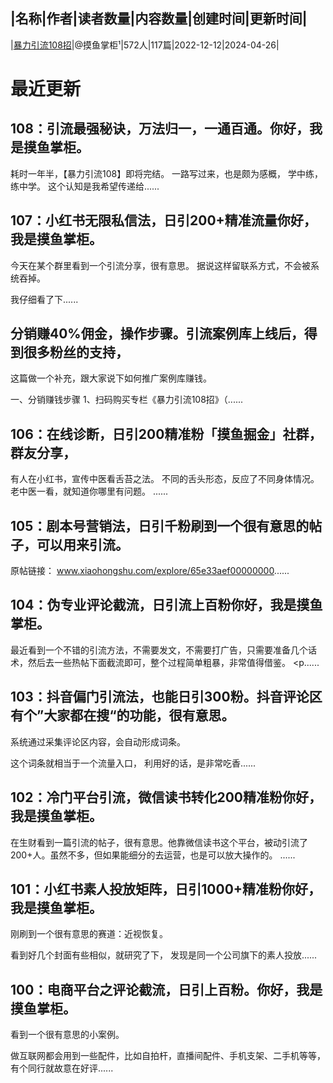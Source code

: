 |名称|作者|读者数量|内容数量|创建时间|更新时间|
---
|[暴力引流108招](https://xiaobot.net/p/mysw001?refer=0b133df9-27dc-423b-8101-639049001c13)|@摸鱼掌柜¹|572人|117篇|2022-12-12|2024-04-26|

# 最近更新
## 108：引流最强秘诀，万法归一，一通百通。你好，我是摸鱼掌柜。

耗时一年半，【暴力引流108】即将完结。
一路写过来，也是颇为感概，
学中练，练中学。
这个认知是我希望传递给......
## 107：小红书无限私信法，日引200+精准流量你好，我是摸鱼掌柜。

今天在某个群里看到一个引流分享，很有意思。
据说这样留联系方式，不会被系统吞掉。


我仔细看了下......
## 分销赚40%佣金，操作步骤。引流案例库上线后，得到很多粉丝的支持，
这篇做一个补充，跟大家说下如何推广案例库赚钱。

一、分销赚钱步骤
1、扫码购买专栏《暴力引流108招》（......
## 106：在线诊断，日引200精准粉「摸鱼掘金」社群，群友分享，

有人在小红书，宣传中医看舌苔之法。
不同的舌头形态，反应了不同身体情况。
老中医一看，就知道你哪里有问题。
......
## 105：剧本号营销法，日引千粉刷到一个很有意思的帖子，可以用来引流。

原帖链接：
www.xiaohongshu.com/explore/65e33aef00000000......
## 104：伪专业评论截流，日引流上百粉你好，我是摸鱼掌柜。

最近看到一个不错的引流方法，不需要发文，不需要打广告，只需要准备几个话术，然后去一些热帖下面截流即可，整个过程简单粗暴，非常值得借鉴。
<p......
## 103：抖音偏门引流法，也能日引300粉。抖音评论区有个”大家都在搜“的功能，很有意思。
系统通过采集评论区内容，会自动形成词条。

这个词条就相当于一个流量入口，
利用好的话，是非常吃香......
## 102：冷门平台引流，微信读书转化200精准粉你好，我是摸鱼掌柜。

在生财看到一篇引流的帖子，很有意思。他靠微信读书这个平台，被动引流了200+人。虽然不多，但如果能细分的去运营，也是可以放大操作的。
......
## 101：小红书素人投放矩阵，日引1000+精准粉你好，我是摸鱼掌柜。

刚刷到一个很有意思的赛道：近视恢复。 

看到好几个封面有些相似，就研究了下，
发现是同一个公司旗下的素人投放......
## 100：电商平台之评论截流，日引上百粉。你好，我是摸鱼掌柜。

看到一个很有意思的小案例。

做互联网都会用到一些配件，比如自拍杆，直播间配件、手机支架、二手机等等，有个同行就故意在好评......

